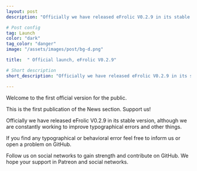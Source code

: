 ```yaml
---
layout: post
description: "Officially we have released eFrolic V0.2.9 in its stable version..."

# Post config
tag: Launch
color: "dark"
tag_color: "danger"
image: "/assets/images/post/bg-d.png"

title:  " Official launch, eFrolic V0.2.9"

# Short description
short_description: "Officially we have released eFrolic V0.2.9 in its stable version..."

---
```


Welcome to the first official version for the public.

This is the first publication of the News section. Support us!

Officially we have released eFrolic V0.2.9 in its stable version, although we are constantly working to improve typographical errors and other things.

If you find any typographical or behavioral error feel free to inform us or open a problem on GitHub.

Follow us on social networks to gain strength and contribute on GitHub. We hope your support in Patreon and social networks.
